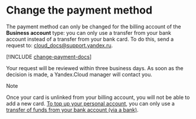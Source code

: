 # Change the payment method

The payment method can only be changed for the billing account of the **Business account** type:  you can only use a transfer from your bank account instead of a transfer from your bank card. To do this, send a request to: [cloud_docs@support.yandex.ru](mailto:cloud_docs@support.yandex.ru).

[!INCLUDE [change-payment-docs](../_includes/change-payment-docs.md)]

Your request will be reviewed within three business days. As soon as the decision is made, a Yandex.Cloud manager will contact you.

> [!NOTE]
>
> Once your card is unlinked from your billing account, you will not be able to add a new card. [To top up your personal account](../operations/pay-the-bill.md), you can only use a [transfer of funds from your bank account (via a bank)](../payment/payment-methods-business.md).
>
